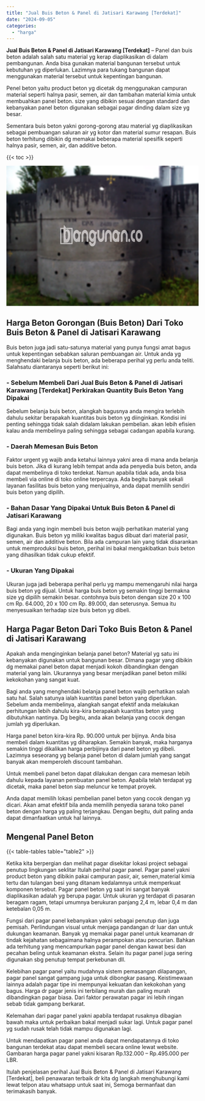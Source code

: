```yaml
---
title: "Jual Buis Beton & Panel di Jatisari Karawang [Terdekat]"
date: "2024-09-05"
categories: 
  - "harga"
---
```


**Jual Buis Beton & Panel di Jatisari Karawang \[Terdekat\]** – Panel dan buis beton adalah salah satu material yg kerap diaplikasikan di dalam pembangunan. Anda bisa gunakan material bangunan tersebut untuk kebutuhan yg diperlukan. Lazimnya para tukang bangunan dapat menggunakan material tersebut untuk kepentingan bangunan.

Penel beton yaitu product beton yg dicetak dg menggunakan campuran material seperti halnya pasir, semen, air dan tambahan material kimia untuk membuahkan panel beton. size yang dibikin sesuai dengan standard dan kebanyakan panel beton digunakan sebagai pagar dinding dalam size yg besar.

Sementara buis beton yakni gorong-gorong atau material yg diaplikasikan sebagai pembuangan saluran air yg kotor dan material sumur resapan. Buis beton terhitung dibikin dg memakai beberapa material spesifik seperti halnya pasir, semen, air, dan additive beton.

{{< toc >}}

![Jual Buis Beton & Panel di Jatisari Karawang [Terdekat]](/images/jual-panel-buis-beton-murah-24.png)

## Harga Beton Gorongan (Buis Beton) Dari Toko Buis Beton & Panel di Jatisari Karawang

Buis beton juga jadi satu-satunya material yang punya fungsi amat bagus untuk kepentingan sebabkan saluran pembuangan air. Untuk anda yg menghendaki belanja buis beton, ada beberapa perihal yg perlu anda teliti. Salahsatu diantaranya seperti berikut ini:

### \- Sebelum Membeli Dari Jual Buis Beton & Panel di Jatisari Karawang \[Terdekat\] Perkirakan Quantity Buis Beton Yang Dipakai

Sebelum belanja buis beton, alangkah bagusnya anda mengira terlebih dahulu sekitar berapakah kuantitas buis beton yg diinginkan. Kondisi ini penting sehingga tidak salah didalam lakukan pembelian. akan lebih efisien kalau anda membelinya paling sehingga sebagai cadangan apabila kurang.

### \- Daerah Memesan Buis Beton

Faktor urgent yg wajib anda ketahui lainnya yakni area di mana anda belanja buis beton. Jika di kurang lebih tempat anda ada penyedia buis beton, anda dapat membelinya di toko terdekat. Namun apabila tidak ada, anda bisa membeli via online di toko online terpercaya. Ada begitu banyak sekali layanan fasilitas buis beton yang menjualnya, anda dapat memilih sendiri buis beton yang dipilih.

### \- Bahan Dasar Yang Dipakai Untuk Buis Beton & Panel di Jatisari Karawang

Bagi anda yang ingin membeli buis beton wajib perhatikan material yang digunakan. Buis beton yg miliki kwalitas bagus dibuat dari material pasir, semen, air dan additive beton. Bila ada campuran lain yang tidak disarankan untuk memproduksi buis beton, perihal ini bakal mengakibatkan buis beton yang dihasilkan tidak cukup efektif.

### \- Ukuran Yang Dipakai

Ukuran juga jadi beberapa perihal perlu yg mampu memengaruhi nilai harga buis beton yg dijual. Untuk harga buis beton yg semakin tinggi bermakna size yg dipilih semakin besar. contohnya buis beton dengan size 20 x 100 cm Rp. 64.000, 20 x 100 cm Rp. 89.000, dan seterusnya. Semua itu menyesuaikan terhadap size buis beton yg dibeli.

## Harga Pagar Beton Dari Toko Buis Beton & Panel di Jatisari Karawang

Apakah anda menginginkan belanja panel beton? Material yg satu ini kebanyakan digunakan untuk bangunan besar. Dimana pagar yang dibikin dg memakai panel beton dapat menjadi kokoh dibandingkan dengan material yang lain. Ukurannya yang besar menjadikan panel beton miliki kekokohan yang sangat kuat.

Bagi anda yang menghendaki belanja panel beton wajib perhatikan salah satu hal. Salah satunya ialah kuantitas panel beton yang diperlukan. Sebelum anda membelinya, alangkah sangat efektif anda melakukan perhitungan lebih dahulu kira-kira berapakah kuantitas beton yang dibutuhkan nantinya. Dg begitu, anda akan belanja yang cocok dengan jumlah yg diperlukan.

Harga panel beton kira-kira Rp. 90.000 untuk per bijinya. Anda bisa membeli dalam kuantitas yg diharapkan. Semakin banyak, maka harganya semakin tinggi dikalikan harga perbijinya dari panel beton yg dibeli. Lazimnya seseorang yg belanja panel beton di dalam jumlah yang sangat banyak akan memperoleh discount tambahan.

Untuk membeli panel beton dapat dilakukan dengan cara memesan lebih dahulu kepada layanan pembuatan panel beton. Apabila telah terdapat yg dicetak, maka panel beton siap meluncur ke tempat proyek.

Anda dapat memilih lokasi pembelian panel beton yang cocok dengan yg dicari. Akan amat efektif bila anda memilih penyedia sarana toko panel beton dengan harga yg paling terjangkau. Dengan begitu, duit paling anda dapat dimanfaatkan untuk hal lainnya.

## Mengenal Panel Beton

{{< table-tables table="table2" >}}

Ketika kita berpergian dan melihat pagar disekitar lokasi project sebagai penutup lingkungan seklitar Itulah perihal pagar panel. Pagar panel yakni product beton yang dibikin pakai campuran pasir, air, semen,material kimia tertu dan tulangan besi yang ditanam kedalamnya untuk memperkuat komponen tersebut. Pagar panel beton yg saat ini sangat banyak diaplikasikan adalah yg berupa pagar. Untuk ukuran yg terdapat di pasaran beragam ragam, tetapi umumnya berukuran panjang 2,4 m, lebar 0,4 m dan ketebalan 0,05 m.

Fungsi dari pagar panel kebanyakan yakni sebagai penutup dan juga pemisah. Perlindungan visual untuk menjaga pandangan dr luar dan untuk dukungan keamanan. Banyak yg memakai pagar panel untuk keamanan dr tindak kejahatan sebagaimana halnya perampokan atau pencurian. Bahkan ada terhitung yang mencampurkan pagar panel dengan kawat besi dan pecahan beling untuk keamanan ekstra. Selain itu pagar panel juga sering digunakan sbg penutup tempat perkebunan dll.

Kelebihan pagar panel yaitu mudahnya sistem pemasangan dilapangan, pagar panel sangat gampang juga untuk dibongkar pasang. Keistimewaan lainnya adalah pagar tipe ini mempunyai kekuatan dan kekokohan yang bagus. Harga dr pagar jenis ini terbilang murah dan paling murah dibandingkan pagar biasa. Dari faktor perawatan pagar ini lebih ringan sebab tidak gampang berkarat.

Kelemahan dari pagar panel yakni apabila terdapat rusaknya dibagian bawah maka untuk perbaikan bakal menjadi sukar lagi. Untuk pagar panel yg sudah rusak telah tidak mampu digunakan lagi.

Untuk mendapatkan pagar panel anda dapat mendapatannya di toko bangunan terdekat atau dapat membeli secara online lewat website. Gambaran harga pagar panel yakni kisaran Rp.132.000 – Rp.495.000 per LBR.

Itulah penjelasan perihal Jual Buis Beton & Panel di Jatisari Karawang \[Terdekat\], beli penawaran terbaik dr kita dg langkah menghubungi kami lewat telpon atau whatsapp untuk saat ini, Semoga bermanfaat dan terimakasih banyak.

